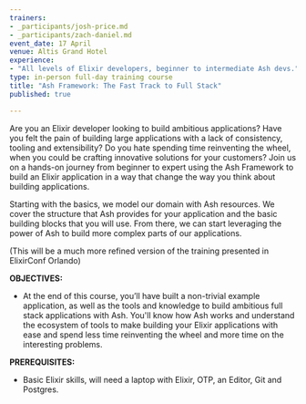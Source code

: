 ```yaml
---
trainers:
- _participants/josh-price.md
- _participants/zach-daniel.md
event_date: 17 April
venue: Altis Grand Hotel
experience:
- "All levels of Elixir developers, beginner to intermediate Ash devs."
type: in-person full-day training course
title: "Ash Framework: The Fast Track to Full Stack"
published: true

---
```

Are you an Elixir developer looking to build ambitious applications? Have you felt the pain of building large applications with a lack of consistency, tooling and extensibility? Do you hate spending time reinventing the wheel, when you could be crafting innovative solutions for your customers? Join us on a hands-on journey from beginner to expert using the Ash Framework to build an Elixir application in a way that change the way you think about building applications.

Starting with the basics, we model our domain with Ash resources. We cover the structure that Ash provides for your application and the basic building blocks that you will use. From there, we can start leveraging the power of Ash to build more complex parts of our applications.

(This will be a much more refined version of the training presented in ElixirConf Orlando)

**OBJECTIVES:**
- At the end of this course, you’ll have built a non-trivial example application, as well as the tools and knowledge to build ambitious full stack applications with Ash. You'll know how Ash works and understand the ecosystem of tools to make building your Elixir applications with ease and spend less time reinventing the wheel and more time on the interesting problems.

**PREREQUISITES:**
- Basic Elixir skills, will need a laptop with Elixir, OTP, an Editor, Git and Postgres.